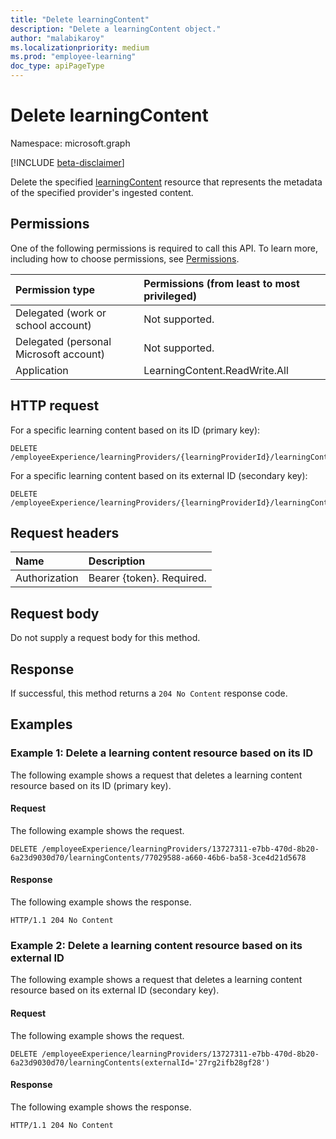 ```yaml
---
title: "Delete learningContent"
description: "Delete a learningContent object."
author: "malabikaroy"
ms.localizationpriority: medium
ms.prod: "employee-learning"
doc_type: apiPageType
---
```


# Delete learningContent
Namespace: microsoft.graph

[!INCLUDE [beta-disclaimer](../../includes/beta-disclaimer.md)]

Delete the specified [learningContent](../resources/learningcontent.md) resource that represents the metadata of the specified provider's ingested content.

## Permissions
One of the following permissions is required to call this API. To learn more, including how to choose permissions, see [Permissions](/graph/permissions-reference).

|Permission type|Permissions (from least to most privileged)|
|:---|:---|
|Delegated (work or school account)|Not supported.|
|Delegated (personal Microsoft account)|Not supported.|
|Application|LearningContent.ReadWrite.All|

## HTTP request

<!-- {
  "blockType": "ignored"
}
-->

For a specific learning content based on its ID (primary key):
``` http
DELETE /employeeExperience/learningProviders/{learningProviderId}/learningContents/{learningContentId}/$ref
```

For a specific learning content based on its external ID (secondary key):
``` http
DELETE /employeeExperience/learningProviders/{learningProviderId}/learningContents(externalId='{externalId}')/$ref
```

## Request headers
|Name|Description|
|:---|:---|
|Authorization|Bearer {token}. Required.|

## Request body
Do not supply a request body for this method.

## Response

If successful, this method returns a `204 No Content` response code.

## Examples

### Example 1: Delete a learning content resource based on its ID

The following example shows a request that deletes a learning content resource based on its ID (primary key).

#### Request

The following example shows the request.

<!-- {
  "blockType": "request",
  "name": "delete_learningcontent_id",
  "sampleKeys": ["13727311-e7bb-470d-8b20-6a23d9030d70", "77029588-a660-46b6-ba58-3ce4d21d5678"]
}
-->
``` http
DELETE /employeeExperience/learningProviders/13727311-e7bb-470d-8b20-6a23d9030d70/learningContents/77029588-a660-46b6-ba58-3ce4d21d5678
```

#### Response
The following example shows the response.
<!-- {
  "blockType": "response",
  "truncated": true
}
-->
``` http
HTTP/1.1 204 No Content
```

### Example 2: Delete a learning content resource based on its external ID

The following example shows a request that deletes a learning content resource based on its external ID (secondary key).

#### Request
The following example shows the request.

<!-- {
  "blockType": "request",
  "name": "delete_learningcontent_externalid",
  "sampleKeys": ["13727311-e7bb-470d-8b20-6a23d9030d70", "27rg2ifb28gf28"]
}
-->
``` http
DELETE /employeeExperience/learningProviders/13727311-e7bb-470d-8b20-6a23d9030d70/learningContents(externalId='27rg2ifb28gf28')
```

#### Response
The following example shows the response.
<!-- {
  "blockType": "response",
  "truncated": true
}
-->
``` http
HTTP/1.1 204 No Content
```
